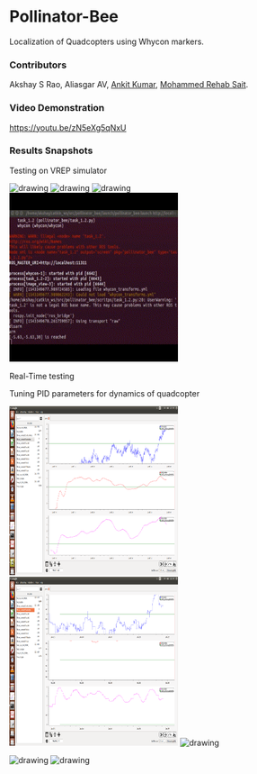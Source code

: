 # Pollinator-Bee
Localization of Quadcopters using Whycon markers.


### Contributors
Akshay S Rao, Aliasgar AV, [Ankit Kumar](https://github.com/Ankit-km), [Mohammed Rehab Sait](https://github.com/MohammedRehabS).

### Video Demonstration
https://youtu.be/zN5eXg5qNxU

### Results Snapshots

Testing on VREP simulator

<p float="left">
  <img src="media/whycon.gif" alt="drawing" width="300" height="300"/>
  <img src="media/vrepCompressed.gif" alt="drawing" width="300" height="300"/>
    <img src="media/colorpatchcompressmore.gif" alt="drawing" width="300" height="300"/>
  <img src="media/fourpointterminalgifcompress.gif" alt="drawing" width="300" height="300"/>
</p> 

Real-Time testing

Tuning PID parameters for dynamics of quadcopter

<p float="left">
  <img src="media/Screenshot_from_2019-01-29-17-40-14.png" alt="drawing" width="300" height="300"/>
  <img src="media/Screenshot_from_2019-01-29-17-12-45.png" alt="drawing" width="300" height="300"/>
  <img src="media/Screenshot_from_2019-01-29-18-40-16.png" alt="drawing" width="300" height="300"/>
</p> 

<p float="left">
  <img src="media/rectanglescompressed.gif" alt="drawing" width="300" height="300"/>
  <img src="media/realtimecompressed.gif" alt="drawing" width="300" height="300"/>
</p> 

